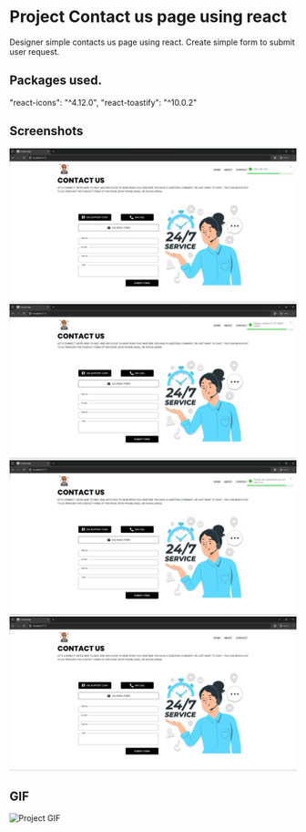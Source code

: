 # Project Contact us page using react

Designer simple contacts us page using react.
Create simple form to submit user request.

## Packages used.

"react-icons": "^4.12.0",
"react-toastify": "^10.0.2"

## Screenshots

![Screenshot 1](screenshots/screenshot1.png)
![Screenshot 2](screenshots/screenshot2.png)
![Screenshot 3](screenshots/screenshot3.png)
![Screenshot 4](screenshots/screenshot4.png)

## GIF

![Project GIF](screenshots/project.gif)

